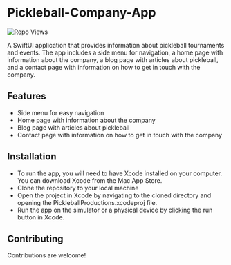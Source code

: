 # Pickleball-Company-App
 <div align="left">
	
  ![Repo Views](https://visitor-badge.laobi.icu/badge?page_id=SpencerVJones/Pickleball-Company-App)
</div>
A SwiftUI application that provides information about pickleball tournaments and events. The app includes a side menu for navigation, a home page with information about the company, a blog page with articles about pickleball, and a contact page with information on how to get in touch with the company.

## Features
- Side menu for easy navigation
- Home page with information about the company
- Blog page with articles about pickleball
- Contact page with information on how to get in touch with the company

## Installation
- To run the app, you will need to have Xcode installed on your computer. You can download Xcode from the Mac App Store.
- Clone the repository to your local machine 
- Open the project in Xcode by navigating to the cloned directory and opening the PickleballProductions.xcodeproj file.
- Run the app on the simulator or a physical device by clicking the run button in Xcode.

## Contributing
Contributions are welcome! 
